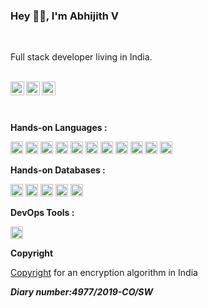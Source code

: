 ### Hey 👋🏽, I'm Abhijith V
<br/>

Full stack developer living in India.<br/><br/>

<a href="https://www.linkedin.com/in/abhijithv/">
  <img align="left" alt="LinkdeIN" width="22px" src="https://cdn.jsdelivr.net/npm/simple-icons@v3/icons/linkedin.svg" />
</a>
&nbsp;&nbsp;
<a href="https://www.instagram.com/abhisawzm/">
  <img align="left" alt="Instagram" width="22px" src="https://cdn.jsdelivr.net/npm/simple-icons@v3/icons/instagram.svg" />
</a>
&nbsp;&nbsp;
<a href="https://twitter.com/abhisawzm">
  <img align="left" alt="Instagram" width="22px" src="https://cdn.jsdelivr.net/npm/simple-icons@v3/icons/twitter.svg" />
</a>


<br/><br/>
**Hands-on Languages :** 

<code><img height="20" src="https://img.shields.io/static/v1?label=NodeJS&color=blue&message=%20&logo=node.js"></code>
<code><img height="20" src="https://img.shields.io/static/v1?label=Flask&color=green&message=%20&logo=flask"></code>
<code><img height="20" src="https://img.shields.io/static/v1?label=Python&color=blue&message=%20&logo=python"></code>
<code><img height="20" src="https://img.shields.io/static/v1?label=Typescript&color=green&message=%20&logo=typescript"></code>
<code><img height="20" src="https://img.shields.io/static/v1?label=ReactJS&color=blue&message=%20&logo=react"></code>
<code><img height="20" src="https://img.shields.io/static/v1?label=React-Native&color=green&message=%20&logo=react"></code>
<code><img height="20" src="https://img.shields.io/static/v1?label=%20&color=blue&message=%20&logo=c"></code>
<code><img height="20" src="https://img.shields.io/static/v1?label=PHP&color=green&message=%20&logo=php"></code>
<code><img height="20" src="https://img.shields.io/static/v1?label=Graphql&color=blue&message=%20&logo=graphql"></code>
<code><img height="20" src="https://img.shields.io/static/v1?label=Next.js&color=green&message=%20&logo=next.js"></code>
<code><img height="20" src="https://img.shields.io/badge/C++-grey.svg?style=flat&logo=cplusplus"></code>


**Hands-on Databases :** 


<code><img height="20" src="https://img.shields.io/static/v1?label=MYSQL&color=green&message=%20&logo=mysql"></code>
<code><img height="20" src="https://img.shields.io/static/v1?label=MongoDB&color=blue&message=%20&logo=mongodb"></code>
<code><img height="20" src="https://img.shields.io/static/v1?label=Firebase&color=green&message=%20&logo=firebase"></code>
<code><img height="20" src="https://img.shields.io/static/v1?label=PostgreSQL&color=blue&message=%20&logo=postgresql"></code>
<code><img height="20" src="https://img.shields.io/static/v1?label=BigQuery&color=green&message=%20&logo=bigquery"></code>


**DevOps Tools :**  

<code><img height="20" src="https://img.shields.io/static/v1?label=Docker&color=red&message=%20&logo=docker"></code>


**Copyright**

[Copyright](https://copyright.gov.in/frmStatusGenUser.aspx) for an encryption algorithm in India

***Diary number:4977/2019-CO/SW***
